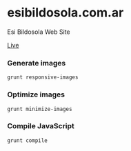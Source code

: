 # esibildosola.com.ar
Esi Bildosola Web Site

[Live](http://www.esibildosola.com.ar)


### Generate images

    grunt responsive-images

### Optimize images

    grunt minimize-images

### Compile JavaScript

    grunt compile
